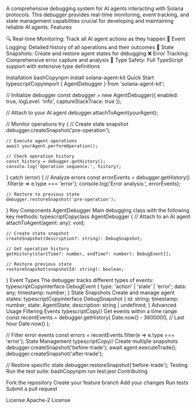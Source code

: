 A comprehensive debugging system for AI agents interacting with Solana protocols. This debugger provides real-time monitoring, event tracking, and state management capabilities crucial for developing and maintaining reliable AI agents.
Features

🔍 Real-time Monitoring: Track all AI agent actions as they happen
📝 Event Logging: Detailed history of all operations and their outcomes
📸 State Snapshots: Create and restore agent states for debugging
❌ Error Tracking: Comprehensive error capture and analysis
🧪 Type Safety: Full TypeScript support with extensive type definitions

Installation
bashCopynpm install solana-agent-kit
Quick Start
typescriptCopyimport { AgentDebugger } from 'solana-agent-kit';

// Initialize debugger
const debugger = new AgentDebugger({
    enabled: true,
    logLevel: 'info',
    captureStackTrace: true
});

// Attach to your AI agent
debugger.attachToAgent(yourAgent);

// Monitor operations
try {
    // Create state snapshot
    debugger.createSnapshot('pre-operation');
    
    // Execute agent operations
    await yourAgent.performOperation();
    
    // Check operation history
    const history = debugger.getHistory();
    console.log('Operation sequence:', history);
} catch (error) {
    // Analyze errors
    const errorEvents = debugger.getHistory()
        .filter(e => e.type === 'error');
    console.log('Error analysis:', errorEvents);
    
    // Restore to previous state
    debugger.restoreSnapshot('pre-operation');
}
Key Components
AgentDebugger
Main debugging class with the following key methods:
typescriptCopyclass AgentDebugger {
    // Attach to an AI agent
    attachToAgent(agent: any): void;
    
    // Create state snapshot
    createSnapshot(description?: string): DebugSnapshot;
    
    // Get operation history
    getHistory(startTime?: number, endTime?: number): DebugEvent[];
    
    // Restore previous state
    restoreSnapshot(snapshotId: string): boolean;
}
Event Types
The debugger tracks different types of events:
typescriptCopyinterface DebugEvent {
    type: 'action' | 'state' | 'error';
    data: any;
    timestamp: number;
}
State Snapshots
Create and manage agent states:
typescriptCopyinterface DebugSnapshot {
    id: string;
    timestamp: number;
    state: AgentState;
    description: string | undefined;
}
Advanced Usage
Filtering Events
typescriptCopy// Get events within a time range
const recentEvents = debugger.getHistory(
    Date.now() - 3600000,  // Last hour
    Date.now()
);

// Filter error events
const errors = recentEvents.filter(e => e.type === 'error');
State Management
typescriptCopy// Create multiple snapshots
debugger.createSnapshot('before-trade');
await agent.executeTrade();
debugger.createSnapshot('after-trade');

// Restore specific state
debugger.restoreSnapshot('before-trade');
Testing
Run the test suite:
bashCopynpm run test:jest
Contributing

Fork the repository
Create your feature branch
Add your changes
Run tests
Submit a pull request

License
Apache-2 License